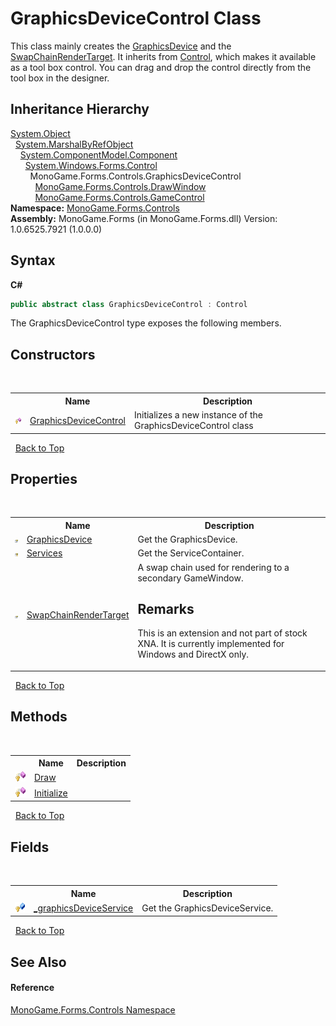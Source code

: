 # GraphicsDeviceControl Class
 

This class mainly creates the <a href="626be498-0e97-5a36-0417-889298b3797b">GraphicsDevice</a> and the <a href="3af18f31-0355-18ac-19bc-bd54f5296cb4">SwapChainRenderTarget</a>. It inherits from <a href="http://msdn2.microsoft.com/en-us/library/36cd312w" target="_blank">Control</a>, which makes it available as a tool box control. You can drag and drop the control directly from the tool box in the designer.


## Inheritance Hierarchy
<a href="http://msdn2.microsoft.com/en-us/library/e5kfa45b" target="_blank">System.Object</a><br />&nbsp;&nbsp;<a href="http://msdn2.microsoft.com/en-us/library/w4302s1f" target="_blank">System.MarshalByRefObject</a><br />&nbsp;&nbsp;&nbsp;&nbsp;<a href="http://msdn2.microsoft.com/en-us/library/9wbadbce" target="_blank">System.ComponentModel.Component</a><br />&nbsp;&nbsp;&nbsp;&nbsp;&nbsp;&nbsp;<a href="http://msdn2.microsoft.com/en-us/library/36cd312w" target="_blank">System.Windows.Forms.Control</a><br />&nbsp;&nbsp;&nbsp;&nbsp;&nbsp;&nbsp;&nbsp;&nbsp;MonoGame.Forms.Controls.GraphicsDeviceControl<br />&nbsp;&nbsp;&nbsp;&nbsp;&nbsp;&nbsp;&nbsp;&nbsp;&nbsp;&nbsp;<a href="22dd89f4-5c58-230d-049f-923af79f1411">MonoGame.Forms.Controls.DrawWindow</a><br />&nbsp;&nbsp;&nbsp;&nbsp;&nbsp;&nbsp;&nbsp;&nbsp;&nbsp;&nbsp;<a href="0d225da8-c39d-60b3-d50a-4a77c5536056">MonoGame.Forms.Controls.GameControl</a><br />
**Namespace:**&nbsp;<a href="8f23f06b-3612-edfa-0d1a-0a586d1c5911">MonoGame.Forms.Controls</a><br />**Assembly:**&nbsp;MonoGame.Forms (in MonoGame.Forms.dll) Version: 1.0.6525.7921 (1.0.0.0)

## Syntax

**C#**<br />
``` C#
public abstract class GraphicsDeviceControl : Control
```

The GraphicsDeviceControl type exposes the following members.


## Constructors
&nbsp;<table><tr><th></th><th>Name</th><th>Description</th></tr><tr><td>![Protected method](media/protmethod.gif "Protected method")</td><td><a href="e79db658-6809-4085-d7e5-131e039f91ca">GraphicsDeviceControl</a></td><td>
Initializes a new instance of the GraphicsDeviceControl class</td></tr></table>&nbsp;
<a href="#graphicsdevicecontrol-class">Back to Top</a>

## Properties
&nbsp;<table><tr><th></th><th>Name</th><th>Description</th></tr><tr><td>![Public property](media/pubproperty.gif "Public property")</td><td><a href="626be498-0e97-5a36-0417-889298b3797b">GraphicsDevice</a></td><td>
Get the GraphicsDevice.</td></tr><tr><td>![Protected property](media/protproperty.gif "Protected property")</td><td><a href="82c81906-5328-762d-bcc1-bc53f9ad8953">Services</a></td><td>
Get the ServiceContainer.</td></tr><tr><td>![Public property](media/pubproperty.gif "Public property")</td><td><a href="3af18f31-0355-18ac-19bc-bd54f5296cb4">SwapChainRenderTarget</a></td><td>
A swap chain used for rendering to a secondary GameWindow. 

## Remarks
This is an extension and not part of stock XNA. It is currently implemented for Windows and DirectX only.</td></tr></table>&nbsp;
<a href="#graphicsdevicecontrol-class">Back to Top</a>

## Methods
&nbsp;<table><tr><th></th><th>Name</th><th>Description</th></tr><tr><td>![Protected method](media/protmethod.gif "Protected method")</td><td><a href="1c6966f2-546c-326c-b1d1-8833fb97d95b">Draw</a></td><td /></tr><tr><td>![Protected method](media/protmethod.gif "Protected method")</td><td><a href="aece9561-12d9-1960-1743-546da8cb488f">Initialize</a></td><td /></tr></table>&nbsp;
<a href="#graphicsdevicecontrol-class">Back to Top</a>

## Fields
&nbsp;<table><tr><th></th><th>Name</th><th>Description</th></tr><tr><td>![Protected field](media/protfield.gif "Protected field")</td><td><a href="8cfb70d7-bcb7-f982-68f6-485d1bb446d4">_graphicsDeviceService</a></td><td>
Get the GraphicsDeviceService.</td></tr></table>&nbsp;
<a href="#graphicsdevicecontrol-class">Back to Top</a>

## See Also


#### Reference
<a href="8f23f06b-3612-edfa-0d1a-0a586d1c5911">MonoGame.Forms.Controls Namespace</a><br />